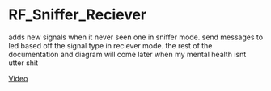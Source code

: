 # RF_Sniffer_Reciever

adds new signals when it never seen one in sniffer mode. send messages to led based off the signal type in reciever mode. the rest of the documentation and diagram will come later when my mental health isnt utter shit

[Video](https://drive.google.com/file/d/1iNq4z4wx3TOs5HrxzZHx7BCTOtidzAoI/view?usp=sharing)
